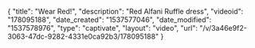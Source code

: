 {
    "title": "Wear Red!",
    "description": "Red Alfani Ruffle dress",
    "videoid": "178095188",
    "date_created": "1537577046",
    "date_modified": "1537578976",
    "type": "captivate",
    "layout": "video",
    "url": "\/v\/3a46e9f2-3063-47dc-9282-4331e0ca92b3\/178095188"
}